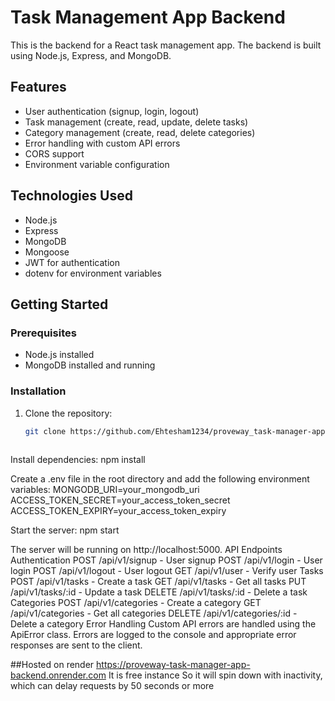 # Task Management App Backend

This is the backend for a React task management app. The backend is built using Node.js, Express, and MongoDB.

## Features

- User authentication (signup, login, logout)
- Task management (create, read, update, delete tasks)
- Category management (create, read, delete categories)
- Error handling with custom API errors
- CORS support
- Environment variable configuration

## Technologies Used

- Node.js
- Express
- MongoDB
- Mongoose
- JWT for authentication
- dotenv for environment variables

## Getting Started

### Prerequisites

- Node.js installed
- MongoDB installed and running

### Installation

1. Clone the repository:

   ```bash
   git clone https://github.com/Ehtesham1234/proveway_task-manager-app-backend.git
 
   
Install dependencies:
npm install

Create a .env file in the root directory and add the following environment variables:
MONGODB_URI=your_mongodb_uri
ACCESS_TOKEN_SECRET=your_access_token_secret
ACCESS_TOKEN_EXPIRY=your_access_token_expiry

Start the server:
npm start

The server will be running on http://localhost:5000.
API Endpoints
Authentication
POST /api/v1/signup - User signup
POST /api/v1/login - User login
POST /api/v1/logout - User logout
GET /api/v1/user - Verify user
Tasks
POST /api/v1/tasks - Create a task
GET /api/v1/tasks - Get all tasks
PUT /api/v1/tasks/:id - Update a task
DELETE /api/v1/tasks/:id - Delete a task
Categories
POST /api/v1/categories - Create a category
GET /api/v1/categories - Get all categories
DELETE /api/v1/categories/:id - Delete a category
Error Handling
Custom API errors are handled using the ApiError class. Errors are logged to the console and appropriate error responses are sent to the client.

##Hosted on render
  https://proveway-task-manager-app-backend.onrender.com
It is free instance So it will spin down with inactivity, which can delay requests by 50 seconds or more
